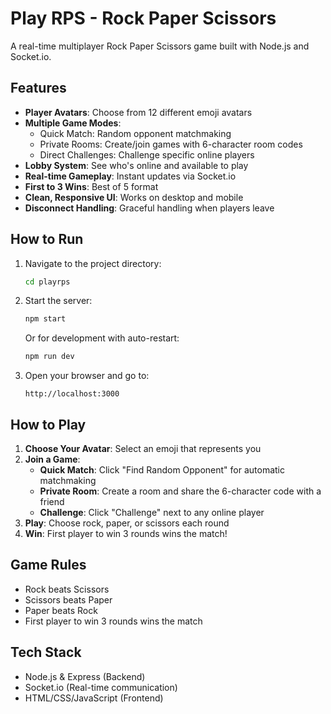 # Play RPS - Rock Paper Scissors

A real-time multiplayer Rock Paper Scissors game built with Node.js and Socket.io.

## Features

- **Player Avatars**: Choose from 12 different emoji avatars
- **Multiple Game Modes**:
  - Quick Match: Random opponent matchmaking
  - Private Rooms: Create/join games with 6-character room codes
  - Direct Challenges: Challenge specific online players
- **Lobby System**: See who's online and available to play
- **Real-time Gameplay**: Instant updates via Socket.io
- **First to 3 Wins**: Best of 5 format
- **Clean, Responsive UI**: Works on desktop and mobile
- **Disconnect Handling**: Graceful handling when players leave

## How to Run

1. Navigate to the project directory:
   ```bash
   cd playrps
   ```

2. Start the server:
   ```bash
   npm start
   ```
   
   Or for development with auto-restart:
   ```bash
   npm run dev
   ```

3. Open your browser and go to:
   ```
   http://localhost:3000
   ```

## How to Play

1. **Choose Your Avatar**: Select an emoji that represents you
2. **Join a Game**:
   - **Quick Match**: Click "Find Random Opponent" for automatic matchmaking
   - **Private Room**: Create a room and share the 6-character code with a friend
   - **Challenge**: Click "Challenge" next to any online player
3. **Play**: Choose rock, paper, or scissors each round
4. **Win**: First player to win 3 rounds wins the match!

## Game Rules

- Rock beats Scissors
- Scissors beats Paper
- Paper beats Rock
- First player to win 3 rounds wins the match

## Tech Stack

- Node.js & Express (Backend)
- Socket.io (Real-time communication)
- HTML/CSS/JavaScript (Frontend)